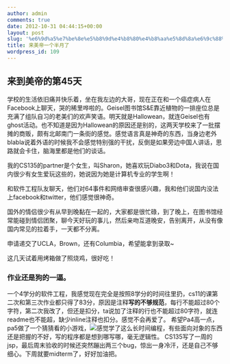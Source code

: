 ```yaml
---
author: admin
comments: true
date: 2012-10-31 04:44:15+00:00
layout: post
slug: '%e6%9d%a5%e7%be%8e%e5%b8%9d%e4%b8%80%e4%b8%aa%e5%8d%8a%e6%9c%88%e4%ba%86'
title: 来美帝一个半月了
wordpress_id: 109
---
```


## 来到美帝的第45天



学校的生活依旧痛并快乐着，坐在我左边的大哥，现在正在和一个癌症病人在Facebook上聊天，哭的稀里哗啦的。Geisel图书馆S&E靠近植物的一排座位总是充满了组队自习的老美们的欢声笑语。明天就是Hallowean，就连Geisel也有ghost活动。也不知道是因为Hallowean的原因还是别的，这两天学校来了一批摆摊的商贩，颇有北邮南门一条街的感觉。感觉语言真是神奇的东西，当身边老外blabla说着外语的时候我不会感觉特别强的干扰，反倒是如果旁边中国人讲话，思路就会卡住，脑海里都是他们的谈话。

我的CS135的partner是个女生，叫Sharon，她喜欢玩Diabo3和Dota，我说在国内很少有女生爱玩这些的，她说因为她是计算机专业的学生啊！

和软件工程队友聊天，他们对64事件和网络审查很感兴趣，我和他们说国内没法上facebook和twitter，他们感觉很神奇。

国外的情侣很少有从早到晚黏在一起的，大家都是很忙碌，到了晚上，在图书馆经常能碰到情侣团聚，聊今天好玩的事儿，然后亲吻互道晚安，告别离开，从没有像国内常见的拉着手，一天都不分离。

申请递交了UCLA，Brown，还有Columbia，希望能拿到录取~

这几天试着用烤箱做了照烧鸡，很好吃！



### 作业还是狗的一逼。





一个4学分的软件工程，我感觉现在完全是按照8学分的时间往里扔，cs11的课第二次和第三次作业都只得了83分，原因是注释**写的不够规范**，每行不能超过80个字符，第二次我改了，但还是扣分，ta说加了注释的行也不能超过80字符，就连readme也不能超，缺少inline注释也扣分。感觉不会再爱了。
希望Pa4高一点，pa5做了一个猜猜看的小游戏，[![](http://www.arc-trooper.com/wp-content/uploads/2012/10/7429433C-028C-4377-B77F-C631BB3928F2.jpg)](http://www.arc-trooper.com/wp-content/uploads/2012/10/7429433C-028C-4377-B77F-C631BB3928F2.jpg)感觉学了这么长时间编程，有些面向对象的东西还是把握的不好，写的程序都是想到哪写哪，毫无逻辑性。
CS135写了一周的jsp，最后周末验收的时候还突然蹦出两三个bug，惊出一身冷汗，还是自己不够细心。下周就要midterm了，好好加油把。



